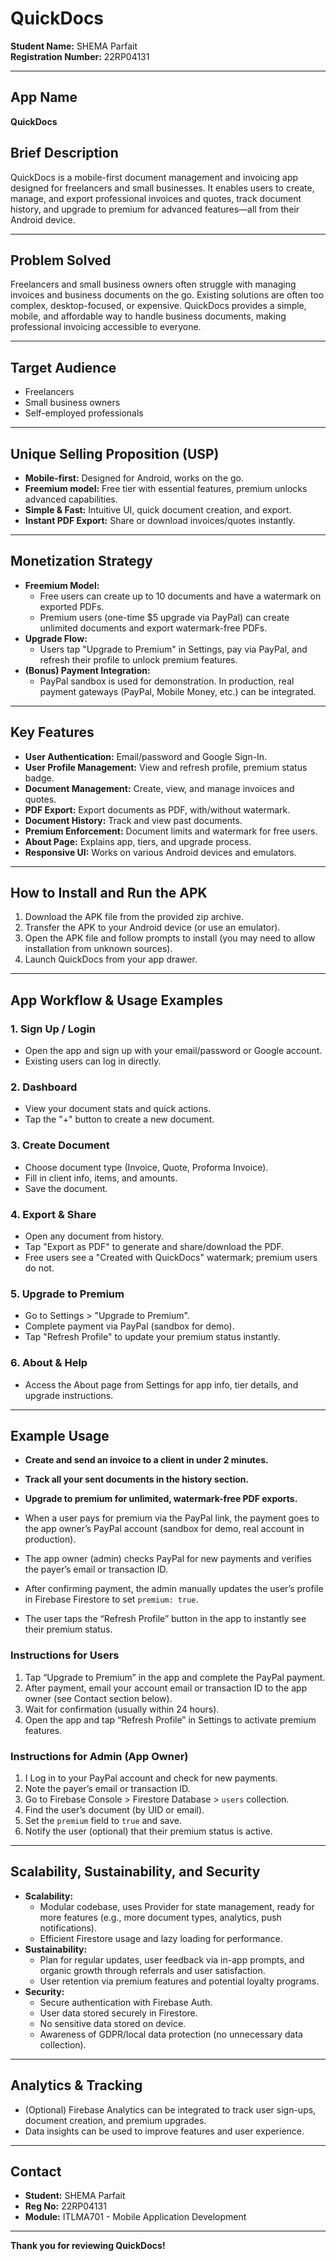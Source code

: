 # QuickDocs

**Student Name:** SHEMA Parfait  
**Registration Number:** 22RP04131

---

## App Name

**QuickDocs**

## Brief Description

QuickDocs is a mobile-first document management and invoicing app designed for freelancers and small businesses. It enables users to create, manage, and export professional invoices and quotes, track document history, and upgrade to premium for advanced features—all from their Android device.

---

## Problem Solved

Freelancers and small business owners often struggle with managing invoices and business documents on the go. Existing solutions are often too complex, desktop-focused, or expensive. QuickDocs provides a simple, mobile, and affordable way to handle business documents, making professional invoicing accessible to everyone.

---

## Target Audience

- Freelancers
- Small business owners
- Self-employed professionals

---

## Unique Selling Proposition (USP)

- **Mobile-first:** Designed for Android, works on the go.
- **Freemium model:** Free tier with essential features, premium unlocks advanced capabilities.
- **Simple & Fast:** Intuitive UI, quick document creation, and export.
- **Instant PDF Export:** Share or download invoices/quotes instantly.

---

## Monetization Strategy

- **Freemium Model:**
  - Free users can create up to 10 documents and have a watermark on exported PDFs.
  - Premium users (one-time $5 upgrade via PayPal) can create unlimited documents and export watermark-free PDFs.
- **Upgrade Flow:**
  - Users tap "Upgrade to Premium" in Settings, pay via PayPal, and refresh their profile to unlock premium features.
- **(Bonus) Payment Integration:**
  - PayPal sandbox is used for demonstration. In production, real payment gateways (PayPal, Mobile Money, etc.) can be integrated.

---

## Key Features

- **User Authentication:** Email/password and Google Sign-In.
- **User Profile Management:** View and refresh profile, premium status badge.
- **Document Management:** Create, view, and manage invoices and quotes.
- **PDF Export:** Export documents as PDF, with/without watermark.
- **Document History:** Track and view past documents.
- **Premium Enforcement:** Document limits and watermark for free users.
- **About Page:** Explains app, tiers, and upgrade process.
- **Responsive UI:** Works on various Android devices and emulators.

---

## How to Install and Run the APK

1. Download the APK file from the provided zip archive.
2. Transfer the APK to your Android device (or use an emulator).
3. Open the APK file and follow prompts to install (you may need to allow installation from unknown sources).
4. Launch QuickDocs from your app drawer.

---

## App Workflow & Usage Examples

### 1. **Sign Up / Login**

- Open the app and sign up with your email/password or Google account.
- Existing users can log in directly.

### 2. **Dashboard**

- View your document stats and quick actions.
- Tap the "+" button to create a new document.

### 3. **Create Document**

- Choose document type (Invoice, Quote, Proforma Invoice).
- Fill in client info, items, and amounts.
- Save the document.

### 4. **Export & Share**

- Open any document from history.
- Tap "Export as PDF" to generate and share/download the PDF.
- Free users see a "Created with QuickDocs" watermark; premium users do not.

### 5. **Upgrade to Premium**

- Go to Settings > "Upgrade to Premium".
- Complete payment via PayPal (sandbox for demo).
- Tap "Refresh Profile" to update your premium status instantly.

### 6. **About & Help**

- Access the About page from Settings for app info, tier details, and upgrade instructions.

---

## Example Usage

- **Create and send an invoice to a client in under 2 minutes.**
- **Track all your sent documents in the history section.**
- **Upgrade to premium for unlimited, watermark-free PDF exports.**

- When a user pays for premium via the PayPal link, the payment goes to the app owner’s PayPal account (sandbox for demo, real account in production).
- The app owner (admin) checks PayPal for new payments and verifies the payer’s email or transaction ID.
- After confirming payment, the admin manually updates the user’s profile in Firebase Firestore to set `premium: true`.
- The user taps the “Refresh Profile” button in the app to instantly see their premium status.

### Instructions for Users

1. Tap “Upgrade to Premium” in the app and complete the PayPal payment.
2. After payment, email your account email or transaction ID to the app owner (see Contact section below).
3. Wait for confirmation (usually within 24 hours).
4. Open the app and tap “Refresh Profile” in Settings to activate premium features.

### Instructions for Admin (App Owner)

1. I Log in to your PayPal account and check for new payments.
2. Note the payer’s email or transaction ID.
3. Go to Firebase Console > Firestore Database > `users` collection.
4. Find the user’s document (by UID or email).
5. Set the `premium` field to `true` and save.
6. Notify the user (optional) that their premium status is active.

---

## Scalability, Sustainability, and Security

- **Scalability:**
  - Modular codebase, uses Provider for state management, ready for more features (e.g., more document types, analytics, push notifications).
  - Efficient Firestore usage and lazy loading for performance.
- **Sustainability:**
  - Plan for regular updates, user feedback via in-app prompts, and organic growth through referrals and user satisfaction.
  - User retention via premium features and potential loyalty programs.
- **Security:**
  - Secure authentication with Firebase Auth.
  - User data stored securely in Firestore.
  - No sensitive data stored on device.
  - Awareness of GDPR/local data protection (no unnecessary data collection).

---

## Analytics & Tracking

- (Optional) Firebase Analytics can be integrated to track user sign-ups, document creation, and premium upgrades.
- Data insights can be used to improve features and user experience.

---

## Contact

- **Student:** SHEMA Parfait
- **Reg No:** 22RP04131
- **Module:** ITLMA701 - Mobile Application Development

---

**Thank you for reviewing QuickDocs!**

